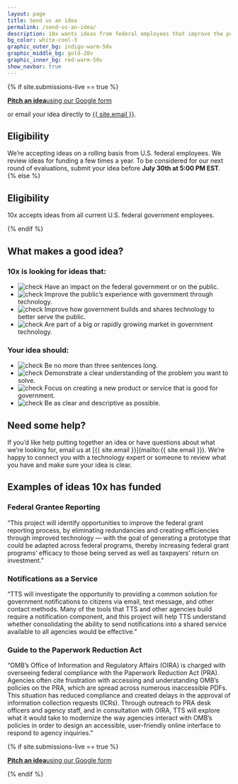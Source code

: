 ```yaml
---
layout: page
title: Send us an idea
permalink: /send-us-an-idea/
description: 10x wants ideas from federal employees that improve the public’s experience with government through technology.
bg_color: white-cool-3
graphic_outer_bg: indigo-warm-50v
graphic_middle_bg: gold-20v
graphic_inner_bg: red-warm-50v
show_navbar: true
---
```


{% if site.submissions-live == true %}

<div class="g-row tablet:display-flex tablet:align-items-center clearfix">
  <a href="{{ site.submission_form }}" class="g-col tablet:g-col-auto background-color-red-warm-50v color-white padding-2 border-radius-small tablet:margin-right-3 text-decoration-none hover:background-color-indigo-warm-50v text-align-center margin-top-2 tablet:margin-top-0"><strong class="tablet:font-sans-8">Pitch an idea</strong><span class="font-sans-6 font-weight-300 display-block color-white">using our Google form</span></a>
  <p class="g-col-fill color-90 font-sans-6 tablet:font-sans-8 line-height-small margin-top-2 tablet:margin-y-0 tablet:g-col-5">or email your idea directly to <a href="mailto:{{ site.email }}" class="color-90 white-space-nowrap text-decoration-color-30 hover:text-decoration-color-90">{{ site.email }}</a>.</p>
</div>

<h2 class="docs-h2">Eligibility</h2>

We’re accepting ideas on a rolling basis from U.S. federal employees. We review ideas for funding a few times a year. To be considered for our next round of evaluations, submit your idea before <strong>July 30th at 5:00 PM EST</strong>.
{% else %}

<h2 class="docs-h2">Eligibility</h2>

10x accepts ideas from all current U.S. federal government employees.

{% endif %}

<h2 class="docs-h2">What makes a good idea?</h2>

<h3><strong>10x is looking for ideas that:</strong></h3>

<ul class="line-height-small tablet:line-height-base">
  <li class="text-indent-neg-3 padding-left-3 tablet:text-indent-neg-4 tablet:padding-left-4">
    <img class="display-line-block width-2 tablet:width-3 margin-right-p5 position-relative bottom-2px vertical-align-middle" src="{{ '/assets/img/check.svg' | relative_url }}" alt="check">
    Have an impact on the federal government or on the public.
  </li>
  <li class="text-indent-neg-3 padding-left-3 tablet:text-indent-neg-4 tablet:padding-left-4">
    <img class="display-line-block width-2 tablet:width-3 margin-right-p5 position-relative bottom-2px vertical-align-middle" src="{{ '/assets/img/check.svg' | relative_url }}" alt="check">
    Improve the public’s experience with government through technology.</li>
  <li class="text-indent-neg-3 padding-left-3 tablet:text-indent-neg-4 tablet:padding-left-4">
    <img class="display-line-block width-2 tablet:width-3 margin-right-p5 position-relative bottom-2px vertical-align-middle" src="{{ '/assets/img/check.svg' | relative_url }}" alt="check">
    Improve how government builds and shares technology to better serve the public.</li>
  <li class="text-indent-neg-3 padding-left-3 tablet:text-indent-neg-4 tablet:padding-left-4">
    <img class="display-line-block width-2 tablet:width-3 margin-right-p5 position-relative bottom-2px vertical-align-middle" src="{{ '/assets/img/check.svg' | relative_url }}" alt="check">
    Are part of a big or rapidly growing market in government technology.</li>
</ul>

<h3><strong>Your idea should:</strong></h3>

<ul class="line-height-small">
  <li class="text-indent-neg-3 padding-left-3 tablet:text-indent-neg-4 tablet:padding-left-4">
    <img class="display-line-block width-2 tablet:width-3 margin-right-p5 position-relative bottom-2px vertical-align-middle" src="{{ '/assets/img/check.svg' | relative_url }}" alt="check">
    Be no more than three sentences long.</li>
  <li class="text-indent-neg-3 padding-left-3 tablet:text-indent-neg-4 tablet:padding-left-4">
    <img class="display-line-block width-2 tablet:width-3 margin-right-p5 position-relative bottom-2px vertical-align-middle" src="{{ '/assets/img/check.svg' | relative_url }}" alt="check">
    Demonstrate a clear understanding of the problem you want to solve.</li>
  <li class="text-indent-neg-3 padding-left-3 tablet:text-indent-neg-4 tablet:padding-left-4">
    <img class="display-line-block width-2 tablet:width-3 margin-right-p5 position-relative bottom-2px vertical-align-middle" src="{{ '/assets/img/check.svg' | relative_url }}" alt="check">
    Focus on creating a new product or service that is good for government.</li>
  <li class="text-indent-neg-3 padding-left-3 tablet:text-indent-neg-4 tablet:padding-left-4">
    <img class="display-line-block width-2 tablet:width-3 margin-right-p5 position-relative bottom-2px vertical-align-middle" src="{{ '/assets/img/check.svg' | relative_url }}" alt="check">
    Be as clear and descriptive as possible.</li>
</ul>

<h2 class="docs-h2">Need some help?</h2>

If you’d like help putting together an idea or have questions about what we’re looking for, email us at [{{ site.email }}](mailto:{{ site.email }}). We’re happy to connect you with a technology expert or someone to review what you have and make sure your idea is clear.

<h2 class="docs-h2">Examples of ideas 10x has funded</h2>

<div class="usa-card">
  <h3 class="margin-top-0">Federal Grantee Reporting</h3>
  <p>“This project will identify opportunities to improve the federal grant reporting process, by eliminating redundancies and creating efficiencies through improved technology — with the goal of generating a prototype that could be adapted across federal programs, thereby increasing federal grant programs’ efficacy to those being served as well as taxpayers’ return on investment.”</p>
</div>

<div class="usa-card">
  <h3 class="margin-top-0">Notifications as a Service</h3>
  <p>“TTS will investigate the opportunity to providing a common solution for government notifications to citizens via email, text message, and other contact methods. Many of the tools that TTS and other agencies build require a notification component, and this project will help TTS understand whether consolidating the ability to send notifications into a shared service available to all agencies would be effective.”</p>
</div>

<div class="usa-card">
  <h3 class="margin-top-0">Guide to the Paperwork Reduction Act</h3>
  <p>“OMB’s Office of Information and Regulatory Affairs (OIRA) is charged with overseeing federal compliance with the Paperwork Reduction Act (PRA). Agencies often cite frustration with accessing and understanding OMB’s policies on the PRA, which are spread across numerous inaccessible PDFs. This situation has reduced compliance and created delays in the approval of information collection requests (ICRs). Through outreach to PRA desk officers and agency staff, and in consultation with OIRA, TTS will explore what it would take to modernize the way agencies interact with OMB’s policies in order to design an accessible, user-friendly online interface to respond to agency inquiries.”</p>
</div>

{% if site.submissions-live == true %}

<div class="g-row tablet:display-flex tablet:align-items-center clearfix margin-top-2 tablet:margin-top-6">
  <a href="{{ site.submission_form }}" class="g-col tablet:g-col-auto background-color-red-warm-50v color-white padding-2 border-radius-small tablet:margin-right-5 text-decoration-none hover:background-color-indigo-warm-50v text-align-center margin-top-2 tablet:margin-top-0"><strong class="tablet:font-sans-8">Pitch an idea</strong><span class="font-sans-6 font-weight-300 display-block color-white">using our Google form</span></a>
</div>

{% endif %}
